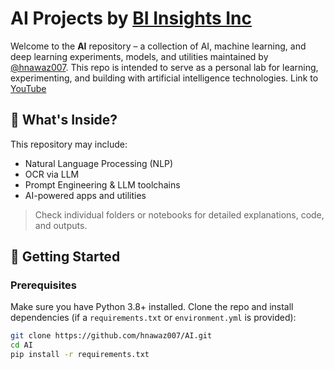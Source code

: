 
# AI Projects by [BI Insights Inc](https://www.youtube.com/@BiInsightsInc)

Welcome to the **AI** repository – a collection of AI, machine learning, and deep learning experiments, models, and utilities maintained by [@hnawaz007](https://github.com/hnawaz007). This repo is intended to serve as a personal lab for learning, experimenting, and building with artificial intelligence technologies. Link to [YouTube](https://www.youtube.com/@BiInsightsInc)

## 🧠 What's Inside?

This repository may include:
- Natural Language Processing (NLP)
- OCR via LLM
- Prompt Engineering & LLM toolchains
- AI-powered apps and utilities

> Check individual folders or notebooks for detailed explanations, code, and outputs.

## 🚀 Getting Started

### Prerequisites
Make sure you have Python 3.8+ installed. Clone the repo and install dependencies (if a `requirements.txt` or `environment.yml` is provided):

```bash
git clone https://github.com/hnawaz007/AI.git
cd AI
pip install -r requirements.txt
